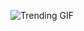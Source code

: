 
<!-- GIF_SECTION -->
![Trending GIF](https://media1.giphy.com/media/v1.Y2lkPThiYjIxNzcyZm96OXl2cWJ4ZHZsdXJkZzd0b3ppaGNsNG0wMWM1OWl1dTV2ejhiZSZlcD12MV9naWZzX3NlYXJjaCZjdD1n/L1R1tvI9svkIWwpVYr/giphy.gif)
<!-- END_GIF_SECTION -->
